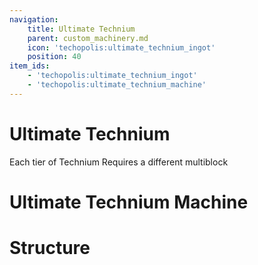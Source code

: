 ```yaml
---
navigation:
    title: Ultimate Technium
    parent: custom_machinery.md
    icon: 'techopolis:ultimate_technium_ingot'
    position: 40
item_ids:
    - 'techopolis:ultimate_technium_ingot'
    - 'techopolis:ultimate_technium_machine'
---
```


# Ultimate Technium

Each tier of Technium Requires a different multiblock

<ItemImage id="techopolis:ultimate_technium_ingot" />

# Ultimate Technium Machine

<Recipe id="techopolis:ultimate_technium_machine_cm" />


# Structure

<GameScene zoom="3" interactive={true}>
  <ImportStructure src="../assets/structures/custom_machinery/ultimate_technium_machine.nbt" />
</GameScene>

